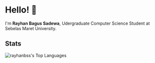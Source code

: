 
# Hello! 👋
I'm **Rayhan Bagus Sadewa**, Udergraduate Computer Science Student at Sebelas Maret University.

## Stats
![rayhanbss's Top Languages](https://github-readme-stats.vercel.app/api/top-langs/?username=rayhanbss&theme=nord&show_icons=true&hide_border=true&layout=compact)
<!---
rayhanbss/rayhanbss is a ✨ special ✨ repository because its `README.md` (this file) appears on your GitHub profile.
You can click the Preview link to take a look at your changes.
--->

